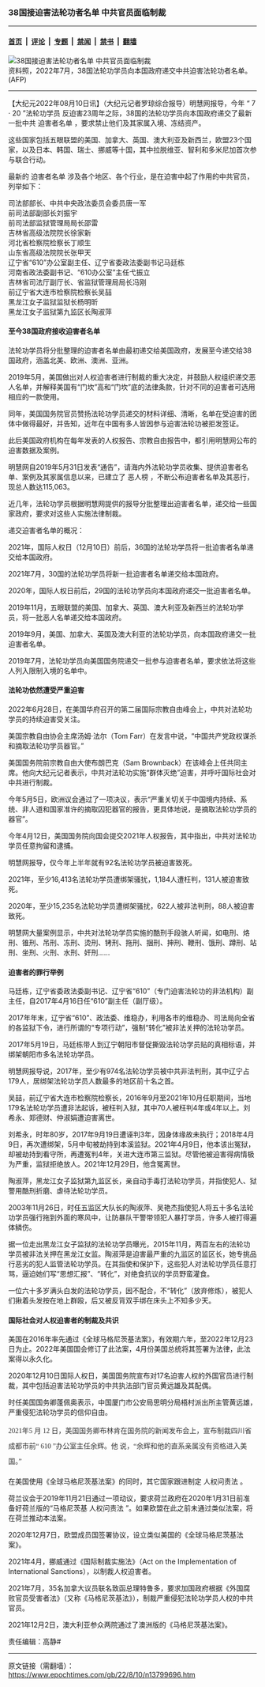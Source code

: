 ### 38国接迫害法轮功者名单 中共官员面临制裁

---

#### [首页](../../../..?n13799696) &nbsp;|&nbsp; [评论](../../../../../epoch-comment?n13799696) &nbsp;|&nbsp; [专题](../../../../../epoch-special?n13799696) &nbsp;|&nbsp; [禁闻](../../../../../epoch-news?n13799696) &nbsp;|&nbsp; [禁书](../../../../../books?n13799696) &nbsp;|&nbsp; [翻墙](https://github.com/gfw-breaker/nogfw/blob/master/README.md?n13799696)


<div><img alt="38国接迫害法轮功者名单 中共官员面临制裁" class="attachment-djy_600_400 size-djy_600_400 wp-post-image" src="https://i.epochtimes.com/assets/uploads/2021/12/id13422640-AFP-600x370.jpg"/>
<div class="caption">
 资料照，2022年7月，38国法轮功学员向本国政府递交中共迫害法轮功者名单。(AFP)
</div></div><hr/><div class="post_content" id="artbody" itemprop="articleBody">
 <!-- article content begin -->
 <p>
  【大纪元2022年08月10日讯】（大纪元记者罗琼综合报导）明慧网报导，今年
  <span class="s1">
   “
  </span>
  7
  <span class="s1">
   ·
  </span>
  20
  <span class="s1">
   ”法轮功学员
  </span>
  反迫害23周年之际，38国的法轮功学员向本国政府递交了最新一批中共
  <ok href="https://www.epochtimes.com/gb/tag/%E8%BF%AB%E5%AE%B3%E8%80%85%E5%90%8D%E5%8D%95.html">
   迫害者名单
  </ok>
  ，要求禁止他们及其家属入境、冻结资产。
 </p>
 <p>
  这些国家包括五眼联盟的美国、加拿大、英国、澳大利亚及新西兰，欧盟23个国家，以及日本、韩国、瑞士、挪威等十国，其中拉脱维亚、智利和多米尼加首次参与联合行动。
 </p>
 <p>
  最新的
  <ok href="https://www.epochtimes.com/gb/tag/%E8%BF%AB%E5%AE%B3%E8%80%85%E5%90%8D%E5%8D%95.html">
   迫害者名单
  </ok>
  涉及各个地区、各个行业，是在迫害中起了作用的中共官员，列举如下：
 </p>
 <p>
  司法部部长、中共中央政法委员会委员唐一军
  <br/>
  前司法部副部长刘振宇
  <br/>
  前司法部监狱管理局局长邵雷
  <br/>
  吉林省高级法院院长徐家新
  <br/>
  河北省检察院检察长丁顺生
  <br/>
  山东省高级法院院长张甲天
  <br/>
  辽宁省“610”办公室副主任、辽宁省委政法委副书记马廷栋
  <br/>
  河南省政法委副书记、“610办公室”主任弋振立
  <br/>
  吉林省司法厅副厅长、省监狱管理局局长冯刚
  <br/>
  前辽宁省大连市检察院检察长吴喆
  <br/>
  黑龙江女子监狱监狱长杨明昕
  <br/>
  黑龙江女子监狱第九监区长陶淑萍
 </p>
 <h4>
  至今38国政府接收迫害者名单
 </h4>
 <p>
  法轮功学员将分批整理的迫害者名单由最初递交给美国政府，发展至今递交给38国政府，涵盖北美、欧洲、澳洲、亚洲。
 </p>
 <p>
  2019年5月，美国做出对人权迫害者进行制裁的重大决定，并鼓励人权组织递交恶人名单，并解释美国有“门坎”高和“门坎”底的法律条款，针对不同的迫害者可选用相应的一款使用。
 </p>
 <p>
  同年，美国国务院官员赞扬法轮功学员递交的材料详细、清晰，名单在受迫害的团体中做得最好，并告知，近年在中国有多人皆因参与迫害法轮功被拒发签证。
 </p>
 <p>
  此后美国政府机构在每年发表的人权报告、宗教自由报告中，都引用明慧网公布的迫害数据及案例。
 </p>
 <p>
  明慧网自2019年5月31日发表“通告”，请海内外法轮功学员收集、提供迫害者名单、案例及其家属信息以来，已建立了
  <ok href="https://library.minghui.org/criminal/html/lastname/">
   恶人榜
  </ok>
  ，不断公布迫害者名单及其恶行，现总人数达115,063。
 </p>
 <p>
  近几年，法轮功学员根据明慧网提供的报导分批整理出迫害者名单，递交给一些国家政府，要求对这些人实施法律制裁。
 </p>
 <p>
  递交迫害者名单的概况：
 </p>
 <p>
  2021年，国际人权日（12月10日）前后，36国的法轮功学员将一批迫害者名单递交给本国政府。
 </p>
 <p>
  2021年7月，30国的法轮功学员将新一批迫害者名单递交给本国政府。
 </p>
 <p>
  2020年，国际人权日前后，29国的法轮功学员向本国政府递交一批迫害者名单。
 </p>
 <p>
  2019年11月，五眼联盟的美国、加拿大、英国、澳大利亚及新西兰的法轮功学员，将一批恶人名单递交给本国政府。
 </p>
 <p>
  2019年9月，美国、加拿大、英国及澳大利亚的法轮功学员，向本国政府递交一批迫害者名单。
 </p>
 <p>
  2019年7月，法轮功学员向美国国务院递交一批参与迫害者名单，要求依法将这些人列入限制入境的名单中。
 </p>
 <h4>
  法轮功依然遭受严重迫害
 </h4>
 <p>
  2022年6月28日，在美国华府召开的第二届国际宗教自由峰会上，中共对法轮功学员的持续迫害受关注。
 </p>
 <p>
  美国宗教自由协会主席汤姆‧法尔（Tom Farr）在发言中说，“中国共产党政权谋杀和摘取法轮功学员器官。”
 </p>
 <p>
  美国国务院前宗教自由大使布朗巴克（Sam Brownback）在该峰会上任共同主席。他向大纪元记者表示，中共对法轮功实施“群体灭绝”迫害，并呼吁国际社会对中共进行制裁。
 </p>
 <p>
  今年5月5日，欧洲议会通过了一项决议，表示“严重关切关于中国境内持续、系统、非人道和国家准许的摘取囚犯器官的报告，更具体地说，是摘取法轮功学员的器官”。
 </p>
 <p>
  今年4月12日，美国国务院向国会提交2021年人权报告，其中指出，中共对法轮功学员任意拘留和逮捕。
 </p>
 <p>
  明慧网报导，仅今年上半年就有92名法轮功学员被迫害致死。
 </p>
 <p>
  2021年，至少16,413名法轮功学员遭绑架骚扰，1,184人遭枉判，131人被迫害致死。
 </p>
 <p>
  2020年，至少15,235名法轮功学员遭绑架骚扰，622人被非法判刑，88人被迫害致死。
 </p>
 <p>
  明慧网大量案例显示，中共对法轮功学员实施的酷刑手段骇人听闻，如电刑、烙刑、锥刑、吊刑、冻刑、烫刑、铐刑、拖刑、捆刑、抻刑、鞭刑、饿刑、蹲刑、站刑、坐刑、火刑、水刑、奸刑……
 </p>
 <h4>
  迫害者的罪行举例
 </h4>
 <p>
  马廷栋，辽宁省委政法委副书记、辽宁省“610”（专门迫害法轮功的非法机构）副主任，自2017年4月16日任“610”副主任（副厅级）。
 </p>
 <p>
  2017年年末，辽宁省“610”、政法委、维稳办，利用各市的维稳办、司法局向全省的各监狱下令，进行所谓的“专项行动”，强制“转化”被非法关押的法轮功学员。
 </p>
 <p>
  2017年5月19日，马廷栋带人到辽宁朝阳市督促撕毁法轮功学员贴的真相标语，并绑架朝阳市多名法轮功学员。
 </p>
 <p>
  明慧网报导说，2017年，至少有974名法轮功学员被中共非法判刑，其中辽宁占179人，居绑架法轮功学员人数最多的地区前十名之首。
 </p>
 <p>
  吴喆，前辽宁省大连市检察院检察长，2016年9月至2021年10月任职期间，当地179名法轮功学员遭非法起诉，被枉判入狱，其中70人被枉判4年或4年以上。刘希永、郑德财、仲淑娟遭迫害离世。
 </p>
 <p>
  刘希永，时年80岁，2017年9月19日遭诬判3年，因身体缘故未执行；2018年4月9日，再次遭绑架，5月中旬被劫持到本溪监狱。2021年4月9日，他本该出冤狱，却被劫持到看守所，再遭冤判4年，关进大连市第三监狱。尽管他被迫害得病情极为严重，监狱拒绝放人。2021年12月29日，他含冤离世。
 </p>
 <p>
  陶淑萍，黑龙江女子监狱第九监区长，亲自动手毒打法轮功学员，并指使犯人、狱警用酷刑折磨、虐待法轮功学员。
 </p>
 <p>
  2003年11月26日，时任五监区大队长的陶淑萍、吴艳杰指使犯人将五十多名法轮功学员强行拖到外面的寒风中，让防暴队干警带领犯人暴打学员，许多人被打得遍体鳞伤。
 </p>
 <p>
  据一位走出黑龙江女子监狱的法轮功学员曝光，2015年11月，两百左右的法轮功学员被非法关押在黑龙江女监。陶淑萍是迫害最严重的九监区的监区长，她专挑品行恶劣的犯人监管法轮功学员。在其指使和保护下，这些犯人对法轮功学员任意打骂，逼迫她们写“思想汇报”、“转化”，对绝食抗议的学员野蛮灌食。
 </p>
 <p>
  一位六十多岁满头白发的法轮功学员，因不配合，不“转化”（放弃修炼），被犯人们揪着头发按在地上群殴，后又被反背双手绑在床头上不知多少天。
 </p>
 <h4>
  国际社会对人权迫害者的制裁及共识
 </h4>
 <p>
  美国在2016年率先通过《全球马格尼茨基法案》，有效期六年，至2022年12月23日为止。2022年美国国会修订了此法案，4月份美国总统将其签署为法律，此法案得以永久化。
 </p>
 <p>
  2020年12月10日国际人权日，美国国务院宣布对17名迫害人权的外国官员进行制裁，其中包括迫害法轮功学员的中共执法部门官员黄远雄及其配偶。
 </p>
 <p>
  时任美国国务卿蓬佩奥表示，中国厦门市公安局思明分局梧村派出所主管黄远雄，严重侵犯法轮功学员的信仰自由。
 </p>
 <p style="margin: 0cm; line-height: 22.95pt; vertical-align: baseline;">
  <span lang="EN-US" style="font-family: '新细明体',serif; color: #333333;">
   2021年5
  </span>
  <span style="font-family: '新细明体',serif; color: #333333;">
   月
   <span lang="EN-US">
    12
   </span>
   日，美国国务卿布林肯在国务院的新闻发布会上，宣布制裁四川省成都市前“
   <span lang="EN-US">
    610
   </span>
   ”办公室主任余辉。他
  </span>
  <span style="font-family: '新细明体',serif; color: #333333;">
   说，“余辉和他的直系亲属没有资格进入美国。”
  </span>
 </p>
 <p>
  在美国使用《全球马格尼茨基法案》的同时，其它国家跟进制定
  <ok href="https://www.epochtimes.com/gb/tag/%E4%BA%BA%E6%9D%83%E9%97%AE%E8%B4%A3%E6%B3%95.html">
   人权问责法
  </ok>
  。
 </p>
 <p>
  荷兰议会于2019年11月21日通过一项动议，要求荷兰政府在2020年1月31日前准备好荷兰版的“马格尼茨基
  <ok href="https://www.epochtimes.com/gb/tag/%E4%BA%BA%E6%9D%83%E9%97%AE%E8%B4%A3%E6%B3%95.html">
   人权问责法
  </ok>
  ”。如果欧盟在此之前未通过类似法案，将在荷兰推动本法案。
 </p>
 <p>
  2020年12月7日，欧盟成员国签署协议，设立类似美国的《全球马格尼茨基法案》。
 </p>
 <p>
  2021年4月，挪威通过《国际制裁实施法》（Act on the Implementation of International Sanctions），以制裁人权迫害者。
 </p>
 <p>
  2021年7月，35名加拿大议员联名致函总理特鲁多，要求加国政府根据《外国腐败官员受害者法》（又称《马格尼茨基法》），制裁严重侵犯法轮功学员人权的中共官员。
 </p>
 <p>
  2021年12月2日，澳大利亚参众两院通过了澳洲版的《马格尼茨基法案》。
 </p>
 <p>
  责任编辑：高静#
 </p>
 <!-- article content end -->
 <div id="below_article_ad">
 </div>
</div>


---

原文链接（需翻墙）：https://www.epochtimes.com/gb/22/8/10/n13799696.htm